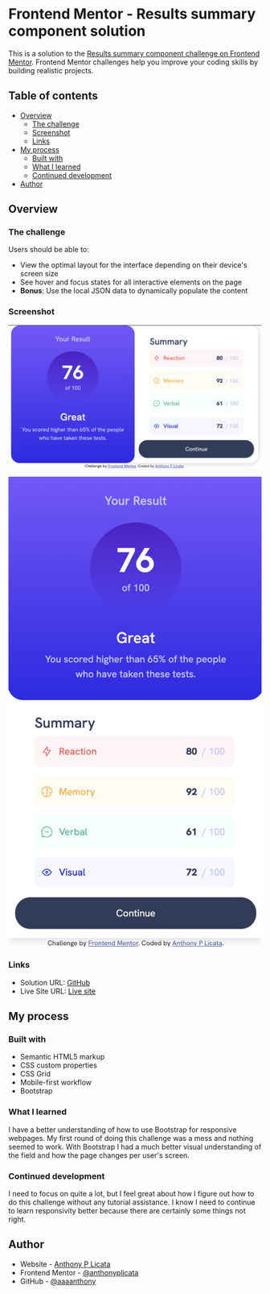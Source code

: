 # Frontend Mentor - Results summary component solution

This is a solution to the [Results summary component challenge on Frontend Mentor](https://www.frontendmentor.io/challenges/results-summary-component-CE_K6s0maV). Frontend Mentor challenges help you improve your coding skills by building realistic projects. 

## Table of contents

- [Overview](#overview)
  - [The challenge](#the-challenge)
  - [Screenshot](#screenshot)
  - [Links](#links)
- [My process](#my-process)
  - [Built with](#built-with)
  - [What I learned](#what-i-learned)
  - [Continued development](#continued-development)
- [Author](#author)



## Overview

### The challenge

Users should be able to:

- View the optimal layout for the interface depending on their device's screen size
- See hover and focus states for all interactive elements on the page
- **Bonus**: Use the local JSON data to dynamically populate the content

### Screenshot

![screenshot](https://github.com/anthonyplicata/results-summary-component-main/blob/ef04f831d8066686b419ae2c94a94c45b1bc8b6a/Screenshot_Desktop.png)

![screenshot](https://github.com/anthonyplicata/results-summary-component-main/blob/ef04f831d8066686b419ae2c94a94c45b1bc8b6a/Screenshot_Mobile.png)

### Links

- Solution URL: [GitHub](https://github.com/anthonyplicata/results-summary-component-main)
- Live Site URL: [Live site](https://anthonyplicata.github.io/results-summary-component-main/)

## My process

### Built with

- Semantic HTML5 markup
- CSS custom properties
- CSS Grid
- Mobile-first workflow
- Bootstrap

### What I learned

I have a better understanding of how to use Bootstrap for responsive webpages. My first round of doing this challenge was a mess and nothing seemed to work. With Bootstrap I had a much better visual understanding of the field and how the page changes per user's screen. 

### Continued development

I need to focus on quite a lot, but I feel great about how I figure out how to do this challenge without any tutorial assistance. I know I need to continue to learn responsivity better because there are certainly some things not right.


## Author

- Website - [Anthony P Licata](https://www.anthonyplicata.com)
- Frontend Mentor - [@anthonyplicata](https://www.frontendmentor.io/profile/anthonyplicata)
- GitHub - [@aaaanthony](https://github.com/anthonyplicata)

